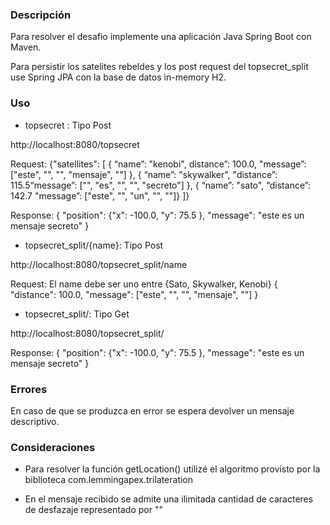 ### Descripción

Para resolver el desafio implemente una aplicación Java Spring Boot con Maven.

Para persistir los satelites rebeldes y los post request del topsecret_split  use Spring JPA con la base de datos in-memory  H2.

### Uso 

- topsecret : Tipo Post

http://localhost:8080/topsecret

Request:
{"satellites": [ 
{ “name”: "kenobi", distance”: 100.0, "message”: ["este", "", "", "mensaje", ""]  }, 
{ “name”: "skywalker", "distance”: 115.5“message”: ["", "es", "", "", "secreto"] }, 
{ “name”: "sato", “distance”: 142.7 "message”: ["este", "", "un", "", ""]}
]} 

Response:
{ 
"position": {"x": -100.0, "y": 75.5 }, 
"message": "este es un mensaje secreto" 
} 

- topsecret_split/{name}: Tipo Post

http://localhost:8080/topsecret_split/name

Request:
El name debe ser uno entre {Sato, Skywalker, Kenobi}
{ 
"distance": 100.0, 
"message": ["este", "", "", "mensaje", ""] 
} 

 - topsecret_split/: Tipo Get

http://localhost:8080/topsecret_split/

Response:
{ 
"position": {"x": -100.0, "y": 75.5 }, 
"message": "este es un mensaje secreto" 
} 

### Errores

En caso de que se produzca en error se espera devolver un mensaje descriptivo.

### Consideraciones

- Para resolver la función getLocation() utilizé el algoritmo provisto por la biblioteca com.lemmingapex.trilateration

- En el mensaje recibido se admite una ilimitada cantidad de caracteres de desfazaje representado por ""
